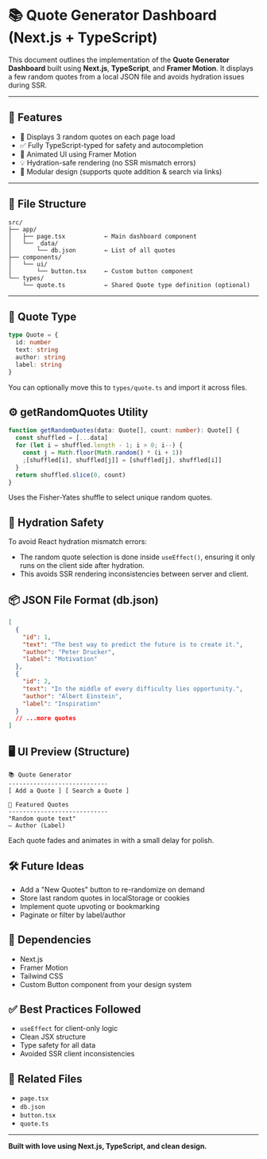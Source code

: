 # 📚 Quote Generator Dashboard (Next.js + TypeScript)

This document outlines the implementation of the **Quote Generator Dashboard** built using **Next.js**, **TypeScript**, and **Framer Motion**. It displays a few random quotes from a local JSON file and avoids hydration issues during SSR.

---

## 🚀 Features

- 🎯 Displays 3 random quotes on each page load
- ✅ Fully TypeScript-typed for safety and autocompletion
- 🎨 Animated UI using Framer Motion
- 💡 Hydration-safe rendering (no SSR mismatch errors)
- 🧩 Modular design (supports quote addition & search via links)

---

## 📁 File Structure

```
src/
├── app/
│   ├── page.tsx           ← Main dashboard component
│   └── _data/
│       └── db.json        ← List of all quotes
├── components/
│   └── ui/
│       └── button.tsx     ← Custom button component
└── types/
    └── quote.ts           ← Shared Quote type definition (optional)
```

---

## 🧠 Quote Type

```ts
type Quote = {
  id: number
  text: string
  author: string
  label: string
}
```

You can optionally move this to `types/quote.ts` and import it across files.

## ⚙️ getRandomQuotes Utility

```ts
function getRandomQuotes(data: Quote[], count: number): Quote[] {
  const shuffled = [...data]
  for (let i = shuffled.length - 1; i > 0; i--) {
    const j = Math.floor(Math.random() * (i + 1))
    ;[shuffled[i], shuffled[j]] = [shuffled[j], shuffled[i]]
  }
  return shuffled.slice(0, count)
}
```

Uses the Fisher-Yates shuffle to select unique random quotes.

## 🧩 Hydration Safety

To avoid React hydration mismatch errors:

- The random quote selection is done inside `useEffect()`, ensuring it only runs on the client side after hydration.
- This avoids SSR rendering inconsistencies between server and client.

## 📦 JSON File Format (db.json)

```json
[
  {
    "id": 1,
    "text": "The best way to predict the future is to create it.",
    "author": "Peter Drucker",
    "label": "Motivation"
  },
  {
    "id": 2,
    "text": "In the middle of every difficulty lies opportunity.",
    "author": "Albert Einstein",
    "label": "Inspiration"
  }
  // ...more quotes
]
```

## 🖥️ UI Preview (Structure)

```
📚 Quote Generator
----------------------------
[ Add a Quote ] [ Search a Quote ]

🌟 Featured Quotes
----------------------------
"Random quote text"
— Author (Label)
```

Each quote fades and animates in with a small delay for polish.

## 🛠️ Future Ideas

- Add a "New Quotes" button to re-randomize on demand
- Store last random quotes in localStorage or cookies
- Implement quote upvoting or bookmarking
- Paginate or filter by label/author

## 📌 Dependencies

- Next.js
- Framer Motion
- Tailwind CSS
- Custom Button component from your design system

## ✅ Best Practices Followed

- `useEffect` for client-only logic
- Clean JSX structure
- Type safety for all data
- Avoided SSR client inconsistencies

## 📎 Related Files

- `page.tsx`
- `db.json`
- `button.tsx`
- `quote.ts`

---

**Built with love using Next.js, TypeScript, and clean design.**
